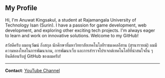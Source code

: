 
## My Profile

Hi, I'm Anuwat Kingsakul, a student at Rajamangala University of Technology Isan (Surin). I have a passion for game development, web development, and exploring other exciting tech projects. I'm always eager to learn and work on innovative solutions. Welcome to my GitHub!

สวัสดีครับ ผมอนุวัฒน์ กิ่งสกุล นักศึกษาที่มหาวิทยาลัยเทคโนโลยีราชมงคลอีสาน (สุรนารายณ์) ผมมีความหลงใหลในการพัฒนาเกม, การพัฒนาเว็บ และการสำรวจโปรเจกต์เทคโนโลยีที่น่าสนใจอื่น ๆ ยินดีต้อนรับสู่ GitHub ของผมครับ!

---

**Contact**: [YouTube Channel](https://www.youtube.com/@duration2383/featured)
